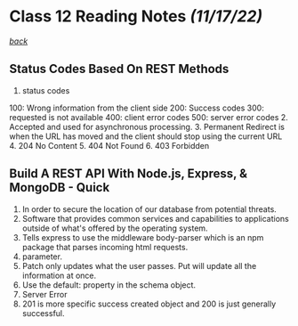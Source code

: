 # Class 12 Reading Notes *(11/17/22)*

[*back*](../README.md)

## Status Codes Based On REST Methods

1. status codes

100: Wrong information from the client side
200: Success codes
300: requested is not available
400: client error codes
500: server error codes
2. Accepted and used for asynchronous processing.
3. Permanent Redirect is when the URL has moved and the client should stop using the current URL
4. 204 No Content
5. 404 Not Found
6. 403 Forbidden

## Build A REST API With Node.js, Express, & MongoDB - Quick

1. In order to secure the location of our database from potential threats.
2. Software that provides common services and capabilities to applications outside of what's offered by the operating system.
3. Tells express to use the middleware body-parser which is an npm package that parses incoming html requests.
4. parameter.
5. Patch only updates what the user passes. Put will update all the information at once.
6. Use the default: property in the schema object.
7. Server Error
8. 201 is more specific success created object and 200 is just generally successful.
